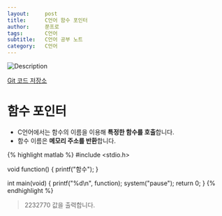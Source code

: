 ```yaml
---
layout:     post
title:      C언어 함수 포인터
author:     쭌프로
tags:       C언어
subtitle:   C언어 공부 노트
category:   C언어
---
```


<!-- Start Writing Below in Markdown -->

![Description](https://alalstjr.github.io/jjunpro.github.io/img/c_bg.png)

<a href="https://github.com/alalstjr/C-Language/tree/master/1906">Git 코드 저장소</a>

# 함수 포인터

- C언어에서는 함수의 이름을 이용해 <b>특정한 함수를 호출</b>합니다.
- 함수 이름은 <b>메모리 주소를 반환</b>합니다.

{% highlight matlab %}
  #include <stdio.h>

  void function() 
  {
    printf("함수");
  }

  int main(void) 
  {
    printf("%d\n", function);
    system("pause");
    return 0;
  }
{% endhighlight %}

> 2232770 값을 출력합니다.
